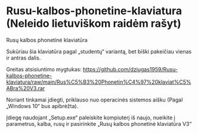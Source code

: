 # Rusu-kalbos-phonetine-klaviatura (Neleido lietuviškom raidėm rašyt)
Rusų kalbos phonetinė klaviatūra 

Sukūriau šia klaviatūra pagal „studentų“ variantą, bet biški pakeičiau vienas ir antras dalis. 

Greitas atsisiuntimo mygtukas: https://github.com/dziugas1959/Rusu-kalbos-phonetine-klaviatura/raw/main/Rus%C5%B3%20Phonetin%C4%97%20klaviat%C5%ABra%20V3.rar 

Noriant tinkamai įdiegti, priklauso nuo operacinės sistemos aišku (Pagal „Windows 10“ bus apibrėžta).

Įdiegę naudojant „Setup.exe“ paleiskite kompiuterį iš naujo, nueikite į parametrus, kalba, rusų ir pasirinkite „Rusų kalbos phonetinė klaviatūra V3“ 

